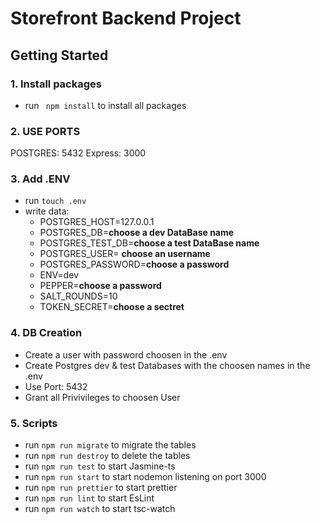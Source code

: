 # Storefront Backend Project

## Getting Started

### 1. Install packages

- run ` npm install` to install all packages

### 2. USE PORTS

POSTGRES: 5432
Express: 3000

### 3. Add .ENV

- run `touch .env`
- write data:
  - POSTGRES_HOST=127.0.0.1
  - POSTGRES_DB=**choose a dev DataBase name**
  - POSTGRES_TEST_DB=**choose a test DataBase name**
  - POSTGRES_USER= **choose an username**
  - POSTGRES_PASSWORD=**choose a password**
  - ENV=dev
  - PEPPER=**choose a password**
  - SALT_ROUNDS=10
  - TOKEN_SECRET=**choose a sectret**

### 4. DB Creation

- Create a user with password choosen in the .env
- Create Postgres dev & test Databases with the choosen names in the .env
- Use Port: 5432
- Grant all Privivileges to choosen User

### 5. Scripts

- run `npm run migrate` to migrate the tables
- run `npm run destroy` to delete the tables
- run `npm run test` to start Jasmine-ts
- run `npm run start` to start nodemon listening on port 3000
- run `npm run prettier` to start prettier
- run `npm run lint` to start EsLint
- run `npm run watch` to start tsc-watch
